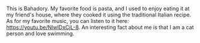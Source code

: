 
This is Bahadory. My favorite food is pasta, and I used to enjoy eating it at my friend's house, where they cooked it using the traditional Italian recipe. As for my favorite music, you can listen to it here: https://youtu.be/NlwIDxCjL-8. An interesting fact about me is that I am a cat person and love swimming.